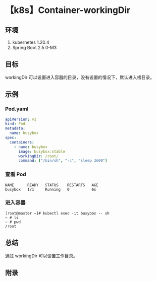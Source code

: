 # 【k8s】Container-workingDir

## 环境

1. kubernetes 1.20.4
2. Spring Boot 2.5.0-M3

## 目标

workingDir 可以设置进入容器的目录，没有设置的情况下，默认进入根目录。

## 示例

### Pod.yaml

```yaml
apiVersion: v1
kind: Pod
metadata:
  name: busybox
spec:
  containers:
    - name: busybox
      image: busybox:stable
      workingDir: /root/
      command: ["/bin/sh", "-c", "sleep 3600"]
```

### 查看 Pod

```
NAME      READY   STATUS    RESTARTS   AGE
busybox   1/1     Running   0          6s
```

### 进入容器

```
[root@master ~]# kubectl exec -it busybox -- sh
~ # ls
~ # pwd
/root
```

## 总结

通过 workingDir 可以设置工作目录。

## 附录
